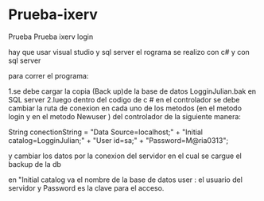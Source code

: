 # Prueba-ixerv
Prueba Prueba ixerv login 

hay que usar visual studio y sql server 
el rograma se realizo con c# y con sql server

para correr el programa:

1.se debe cargar la copia (Back up)de la base de datos LogginJulian.bak en SQL server 
2.luego dentro del codigo de c # en el controlador se debe cambiar la ruta de conexion en cada uno de los metodos (en el metodo login y en el metodo Newuser ) del controlador de la siguiente manera:

String conectionString = "Data Source=localhost;" +
                                        "Initial catalog=LogginJulian;" +
                                        "User id=sa;" +
                                        "Password=M@ria0313";
                                        
 y cambiar los datos por la conexion del servidor en el cual se cargue el backup de la db 
 
 en "Initial catalog va el nombre de la base de datos
 user : el usuario del servidor y  Password es la clave para el acceso.
